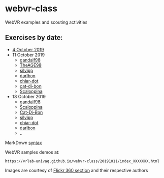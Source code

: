 # webvr-class
WebVR examples and scouting activities

## Exercises by date:

* [4 October 2019](https://vrlab-univaq.github.io/webvr-class/20191004/)
* 11 October 2019 
    * [gandalf98](https://bit.ly/35qHnMM)
    * [TheAGE98](https://bit.ly/2nGUybk)
    * [silvipp](https://bit.ly/2M8r1Ra)
    * [darlbon](https://bit.ly/2IGa7r5)
    * [chiar-dot](https://bit.ly/2pgF0ex)
    * [cat-di-bon](https://bit.ly/35pVEJj)
    * [Scaloppina](https://bit.ly/33rOS4d)
* 18 October 2019
    * [gandalf98](https://bit.ly/33S1O3F)
    * [Scaloppina](https://bit.ly/2VRm4zx)
    * [Cat-Di-Bon](https://bit.ly/2MpYreg)
    * [silvipp](https://bit.ly/2Mt1fHs)
    * [chiar-dot](https://bit.ly/2VTlrFo)
    * [darlbon](https://bit.ly/2qlGG77)
    * ..

    
MarkDown [syntax](https://help.github.com/en/articles/basic-writing-and-formatting-syntax)

WebVR samples demos at:

    https://vrlab-univaq.github.io/webvr-class/20191011/index_XXXXXXX.html
    
Images are courtesy of [Flickr 360 section](https://www.flickr.com/photos/tags/360/) and their respective authors

